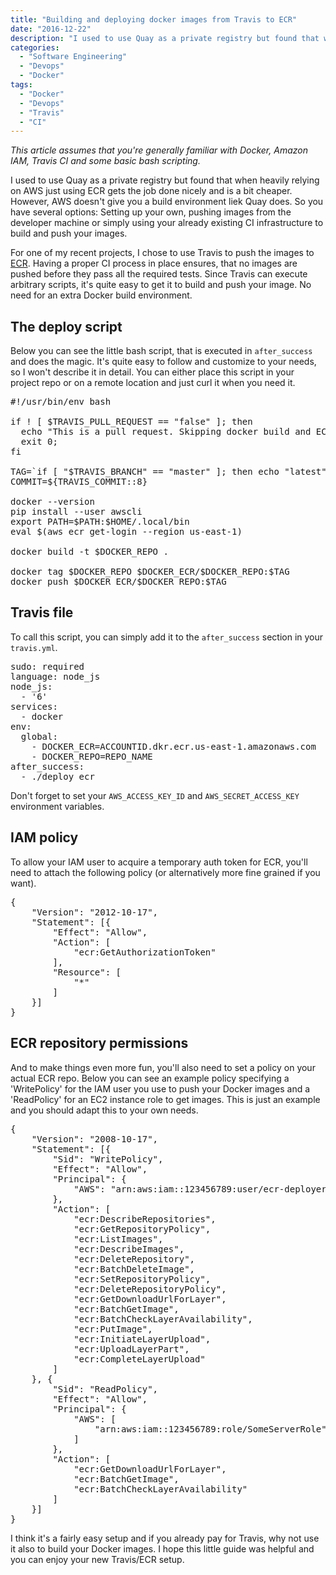 ```yaml
---
title: "Building and deploying docker images from Travis to ECR"
date: "2016-12-22"
description: "I used to use Quay as a private registry but found that when heavily relying on AWS just using ECR gets the job done nicely and is a bit cheaper. However, AWS doesn’t give you a build environment liek Quay does. So you have several options: Setting up your own, pushing images from the developer machine or simply using your already existing CI infrastructure to build and push your images."
categories:
  - "Software Engineering"
  - "Devops"
  - "Docker"
tags:
  - "Docker"
  - "Devops"
  - "Travis"
  - "CI"
---
```


<i>This article assumes that you're generally familiar with Docker, Amazon IAM, Travis CI and some basic bash scripting.</i>

I used to use Quay as a private registry but found that when heavily relying on AWS just using ECR gets the job done nicely and is a bit cheaper. However, AWS doesn't give you a build environment liek Quay does. So you have several options: Setting up your own, pushing images from the developer machine or simply using your already existing CI infrastructure to build and push your images.

For one of my recent projects, I chose to use Travis to push the images to <a href="https://aws.amazon.com/ecr/">ECR</a>. Having a proper CI process in place ensures, that no images are pushed before they pass all the required tests. Since Travis can execute arbitrary scripts, it's quite easy to get it to build and push your image. No need for an extra Docker build environment.

<h2>The deploy script</h2>

Below you can see the little bash script, that is executed in <code>after_success</code> and does the magic. It's quite easy to follow and customize to your needs, so I won't describe it in detail. You can either place this script in your project repo or on a remote location and just curl it when you need it.

<pre>
#!/usr/bin/env bash

if ! [ $TRAVIS_PULL_REQUEST == "false" ]; then
  echo "This is a pull request. Skipping docker build and ECR deployment.";
  exit 0;
fi

TAG=`if [ "$TRAVIS_BRANCH" == "master" ]; then echo "latest"; else echo $TRAVIS_BRANCH ; fi`
COMMIT=${TRAVIS_COMMIT::8}

docker --version
pip install --user awscli
export PATH=$PATH:$HOME/.local/bin
eval $(aws ecr get-login --region us-east-1)

docker build -t $DOCKER_REPO .

docker tag $DOCKER_REPO $DOCKER_ECR/$DOCKER_REPO:$TAG
docker push $DOCKER_ECR/$DOCKER_REPO:$TAG
</pre>

<h2>Travis file</h2>

To call this script, you can simply add it to the <code>after_success</code> section in your <code>travis.yml</code>.

<pre>
sudo: required
language: node_js
node_js:
  - '6'
services:
  - docker
env:
  global:
    - DOCKER_ECR=ACCOUNTID.dkr.ecr.us-east-1.amazonaws.com
    - DOCKER_REPO=REPO_NAME
after_success:
  - ./deploy_ecr
</pre>

Don't forget to set your <code>AWS_ACCESS_KEY_ID</code> and <code>AWS_SECRET_ACCESS_KEY</code> environment variables.

<h2>IAM policy</h2>

To allow your IAM user to acquire a temporary auth token for ECR, you'll need to attach the following policy (or alternatively more fine grained if you want).

<pre>
{
	"Version": "2012-10-17",
	"Statement": [{
		"Effect": "Allow",
		"Action": [
			"ecr:GetAuthorizationToken"
		],
		"Resource": [
			"*"
		]
	}]
}
</pre>

<h2>ECR repository permissions</h2>

And to make things even more fun, you'll also need to set a policy on your actual ECR repo. Below you can see an example policy specifying a 'WritePolicy' for the IAM user you use to push your Docker images and a 'ReadPolicy' for an EC2 instance role to get images. This is just an example and you should adapt this to your own needs.

<pre>
{
	"Version": "2008-10-17",
	"Statement": [{
		"Sid": "WritePolicy",
		"Effect": "Allow",
		"Principal": {
			"AWS": "arn:aws:iam::123456789:user/ecr-deployer"
		},
		"Action": [
			"ecr:DescribeRepositories",
			"ecr:GetRepositoryPolicy",
			"ecr:ListImages",
			"ecr:DescribeImages",
			"ecr:DeleteRepository",
			"ecr:BatchDeleteImage",
			"ecr:SetRepositoryPolicy",
			"ecr:DeleteRepositoryPolicy",
			"ecr:GetDownloadUrlForLayer",
			"ecr:BatchGetImage",
			"ecr:BatchCheckLayerAvailability",
			"ecr:PutImage",
			"ecr:InitiateLayerUpload",
			"ecr:UploadLayerPart",
			"ecr:CompleteLayerUpload"
		]
	}, {
		"Sid": "ReadPolicy",
		"Effect": "Allow",
		"Principal": {
			"AWS": [
				"arn:aws:iam::123456789:role/SomeServerRole"
			]
		},
		"Action": [
			"ecr:GetDownloadUrlForLayer",
			"ecr:BatchGetImage",
			"ecr:BatchCheckLayerAvailability"
		]
	}]
}
</pre>

I think it's a fairly easy setup and if you already pay for Travis, why not use it also to build your Docker images. I hope this little guide was helpful and you can enjoy your new Travis/ECR setup.